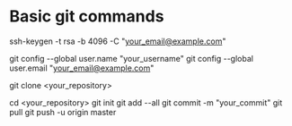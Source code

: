 # Basic git commands

ssh-keygen -t rsa -b 4096 -C "your_email@example.com"

git config --global user.name "your_username"
git config --global user.email "your_email@example.com"

git clone <your_repository>

cd <your_repository>
git init
git add --all
git commit -m "your_commit"
git pull
git push -u origin master